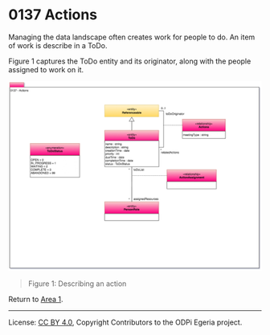 <!-- SPDX-License-Identifier: CC-BY-4.0 -->
<!-- Copyright Contributors to the ODPi Egeria project. -->

# 0137 Actions

Managing the data landscape often creates work for people to do.
An item of work is describe in a ToDo.

Figure 1 captures the ToDo entity and its originator, along
with the people assigned to work on it.

![UML](0137-Actions.png#pagewidth)
> Figure 1: Describing an action

Return to [Area 1](Area-1-models.md).

----
License: [CC BY 4.0](https://creativecommons.org/licenses/by/4.0/),
Copyright Contributors to the ODPi Egeria project.